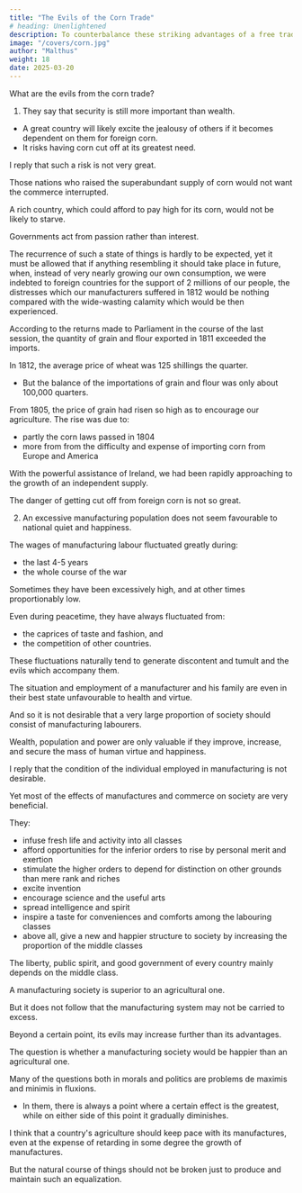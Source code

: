 ```yaml
---
title: "The Evils of the Corn Trade"
# heading: Unenlightened
description: To counterbalance these striking advantages of a free trade in corn, what are the evils which are apprehended from it?
image: "/covers/corn.jpg"
author: "Malthus"
weight: 18
date: 2025-03-20
---
```



What are the evils from the corn trade?

<!-- To counterbalance these striking advantages of a free trade in corn, what are the evils which are apprehended from it? -->

1. They say that security is still more important than wealth.

- A great country will likely excite the jealousy of others if it becomes dependent on them for foreign corn.
- It risks having corn cut off at its greatest need. 


I reply that such a risk is not very great.

Those nations who raised the superabundant supply of corn would not want the commerce interrupted.

<!-- as against the one which wanted it, that the intercourse should at any time be   -->

A rich country, which could afford to pay high for its corn, would not be likely to starve.

<!-- , while there was any to be purchased in the market of the commercial world. -->

<!-- At the same time it should be observed that we have latterly seen the most striking instances in all quarters, of  -->

Governments act from passion rather than interest.

The recurrence of such a state of things is hardly to be expected, yet it must be allowed that if anything resembling it should take place in future, when, instead of very nearly growing our own consumption, we were indebted to foreign countries for the support of 2 millions of our people, the distresses which our manufacturers suffered in 1812 would be nothing compared with the wide-wasting calamity which would be then experienced.


According to the returns made to Parliament in the course of the last session, the quantity of grain and flour exported in 1811 exceeded the imports.

In 1812, the average price of wheat was 125 shillings the quarter.
- But the balance of the importations of grain and flour was only about 100,000 quarters.

From 1805, the price of grain had risen so high as to encourage our agriculture. The rise was due to:
- partly the corn laws passed in 1804
- more from from the difficulty and expense of importing corn from Europe and America


With the powerful assistance of Ireland, we had been rapidly approaching to the growth of an independent supply. 

The danger of getting cut off from foreign corn is not so great.

 <!-- of depending for a considerable portion of our subsistence upon foreign countries, yet it must be acknowledged that nothing like an experiment has yet been made of the distresses that might be produced, during a widely extended war, by the united operation, of a great difficulty in finding a market for our manufactures, accompanied by the absolute necessity of supplying ourselves with a very large quantity of corn. -->


2. An excessive manufacturing population does not seem favourable to national quiet and happiness. 

<!-- Independently of any difficulties respecting the import of corn, variations in the channels of manufacturing industry and in the facilities of obtaining a vent for its produce are perpetually recurring.  -->

The wages of manufacturing labour fluctuated greatly during:
- the last 4-5 years
- the whole course of the war

Sometimes they have been excessively high, and at other times proportionably low.

Even during peacetime, they have always fluctuated from:
- the caprices of taste and fashion, and
- the competition of other countries. 

These fluctuations naturally tend to generate discontent and tumult and the evils which accompany them.

The situation and employment of a manufacturer and his family are even in their best state unfavourable to health and virtue.

And so it is not desirable that a very large proportion of society should consist of manufacturing labourers. 

Wealth, population and power are only valuable if they improve, increase, and secure the mass of human virtue and happiness.

I reply that the condition of the individual employed in manufacturing is not desirable.

Yet most of the effects of manufactures and commerce on society are very beneficial.

They:
- infuse fresh life and activity into all classes
- afford opportunities for the inferior orders to rise by personal merit and exertion
- stimulate the higher orders to depend for distinction on other grounds than mere rank and riches
- excite invention
- encourage science and the useful arts
- spread intelligence and spirit
- inspire a taste for conveniences and comforts among the labouring classes
- above all, give a new and happier structure to society by increasing the proportion of the middle classes

The liberty, public spirit, and good government of every country mainly depends on the middle class.


A manufacturing society is superior to an agricultural one.

But it does not follow that the manufacturing system may not be carried to excess.

Beyond a certain point, its evils may increase further than its advantages.

<!-- The question, as applicable to this country, is not whether a manufacturing state is to be preferred to one merely agricultural but whether a country the most manufacturing of any ever recorded in history, with an agriculture however as yet nearly keeping pace with it,  -->

The question is whether a manufacturing society would be happier than an agricultural one. 

<!-- , by a great relative increase to its manufacturing population and relative check to its agricultural population. -->

Many of the questions both in morals and politics are problems de maximis and minimis in fluxions.
- In them, there is always a point where a certain effect is the greatest, while on either side of this point it gradually diminishes.

<!-- With a view to the permanent happiness and security from great reverses of the lower classes of people in this country, I should have little hesitation in thinking it desirable that  -->

I think that a country's agriculture should keep pace with its manufactures, even at the expense of retarding in some degree the growth of manufactures.

But the natural course of things should not be broken just to produce and maintain such an equalization.

 <!-- but it is a different question, whether it is wise to break through a general rule, and interrupt  -->

